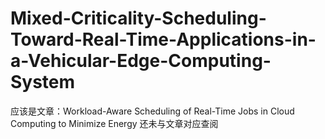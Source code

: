 # Mixed-Criticality-Scheduling-Toward-Real-Time-Applications-in-a-Vehicular-Edge-Computing-System

应该是文章：Workload-Aware Scheduling of Real-Time Jobs in Cloud Computing to Minimize Energy
还未与文章对应查阅
